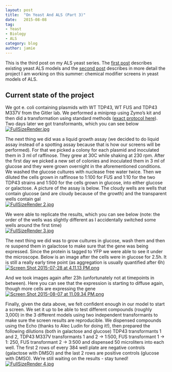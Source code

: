 ```yaml
---
layout: post
title:  "On Yeast And ALS (Part 3)"
date:   2015-08-08
tag:
- Yeast
- Biology
- ALS
category: blog
author: jamie
---
```


<p>This is the third post on my ALS yeast series. The <a href="http://mtc.science/of-yeast-and-als" rel="nofollow">first post</a> describes existing yeast ALS models and the <a href="http://mtc.science/on-yeast-an-als-part-2" rel="nofollow">second post</a> describes in more detail the project I am working on this summer: chemical modifier screens in yeast models of ALS. </p>

<h2 id="current-state-of-the-project_2">
<a class="head_anchor" href="#current-state-of-the-project_2" rel="nofollow"> </a>Current state of the project</h2>
<p>We got e. coli containing plasmids with WT TDP43, WT FUS and TDP43 M337V from the Gitler lab. We performed a miniprep using Zymo’s kit and then did a transformation using standard methods (<a href="http://mcb.berkeley.edu/labs/koshland/Protocols/YEAST/LiAc.html" rel="nofollow">exact protocol here</a>). Two days later we got transformants, which you can see below <br>
<a href="https://svbtleusercontent.com/oudodwslbfshg.jpg" rel="nofollow"><img src="https://svbtleusercontent.com/oudodwslbfshg_small.jpg" alt="FullSizeRender.jpg"></a> </p>

<p>The next thing we did was a liquid growth assay (we decided to do liquid assay instead of a spotting assay because that is how our screens will be performed). For that we picked a colony for each plasmid and inoculated them in 3 ml of raffinose. They grew at 30C while shaking at 230 rpm. After the first day we picked a new set of colonies and inoculated them in 3 ml of glucose and they were grown overnight in the aforementioned conditions. We washed the glucose cultures with nuclease free water twice. Then we diluted the cells grown in raffinose to 1:100 for FUS and 1:10 for the two TDP43 strains and 1:500 for the cells grown in glucose, into either glucose or galactose. A picture of the assay is below. The cloudy wells are wells that contain glucose (and are cloudy because of the growth) and the transparent wells contain gal<br>
<a href="https://svbtleusercontent.com/sinfnuwn0nblpw.jpg" rel="nofollow"><img src="https://svbtleusercontent.com/sinfnuwn0nblpw_small.jpg" alt="FullSizeRender 2.jpg"></a></p>

<p>We were able to replicate the results, which you can see below (note: the order of the wells was slightly different as I accidentally switched some wells around the first time) <br>
<a href="https://svbtleusercontent.com/gg9o3yudabg.jpg" rel="nofollow"><img src="https://svbtleusercontent.com/gg9o3yudabg_small.jpg" alt="FullSizeRender 3.jpg"></a></p>

<p>The next thing we did was to grow cultures in glucose, wash them and then re suspend them in galactose to make sure that the gene was being expressed. Since the protein is tagged to YFP we were able to see it under the microscope. Below is an image after the cells were in glucose for 2.5h. It is still a really early time point (as aggregation is usually quantified after 6h) <br>
<a href="https://svbtleusercontent.com/fkjnowvpkgmkwa.png" rel="nofollow"><img src="https://svbtleusercontent.com/fkjnowvpkgmkwa_small.png" alt="Screen Shot 2015-07-28 at 4.11.13 PM.png"></a></p>

<p>And we took images again after 23h (unfortunately not at timepoints in between). Here you can see that the expression is starting to diffuse again, though more cells are expressing the gene <br>
<a href="https://svbtleusercontent.com/secc1nbe4mavq.png" rel="nofollow"><img src="https://svbtleusercontent.com/secc1nbe4mavq_small.png" alt="Screen Shot 2015-08-07 at 11.09.34 PM.png"></a></p>

<p>Finally, given the data above, we felt confident enough in our model to start a screen. We set it up to be able to test different compounds (roughly 3,000) in the 3 different models using two independent transformants to make sure the screen results are reproducible. We dispensed compounds using the Echo (thanks to Alec Ludin for doing it!), then prepared the following dilutions (both in galactose and glucose) TDP43 transformants 1 and 2, TDP43 M337V transformants 1 and 2 -&gt; 1:500, FUS transformant 1 -&gt; 1: 250, FUS transformant 2 -&gt; 3:500 and dispensed 50 microliters into each well. The first 2 rows of every 384 well plate are negative controls (galactose with DMSO) and the last 2 rows are positive controls (glucose with DMSO). We’re still waiting on the results - stay tuned! <br>
<a href="https://svbtleusercontent.com/e3ua66tbzl9nhg.jpg" rel="nofollow"><img src="https://svbtleusercontent.com/e3ua66tbzl9nhg_small.jpg" alt="FullSizeRender 4.jpg"></a></p>
